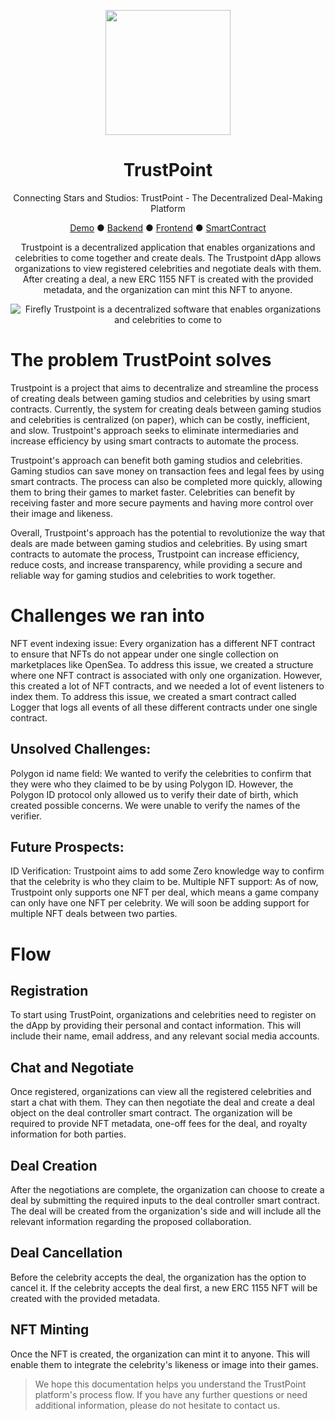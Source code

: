 <p align="center">
  <a href="https://ant.design">
    <img width="200" src="https://github.com/ayushete02/gaming-studios/assets/75811912/bf5eded7-e294-41a7-a171-9d7a1ece4066">
  </a>
</p>


<h1 align="center">TrustPoint</h1>


<div align="center">
  
Connecting Stars and Studios: TrustPoint - The Decentralized Deal-Making Platform

[Demo](https://youtu.be/xo0mBpDjMbA) ● [Backend](https://github.com/ayushete02/gaming-studios/tree/master/Backend) ● [Frontend](https://github.com/ayushete02/gaming-studios/tree/master/Frontend) ● [SmartContract](https://github.com/ayushete02/gaming-studios/tree/master/Smart-Contract)

Trustpoint is a decentralized application that enables organizations and celebrities to come together and create deals. The Trustpoint dApp allows organizations to view registered celebrities and negotiate deals with them. After creating a deal, a new ERC 1155 NFT is created with the provided metadata, and the organization can mint this NFT to anyone.

![Firefly Trustpoint is a decentralized software that enables organizations and celebrities to come to](https://github.com/ayushete02/gaming-studios/assets/75811912/633e1101-9c58-4f9b-9272-e74c2ace3fd3)

  </div>
  
# The problem TrustPoint solves
Trustpoint is a project that aims to decentralize and streamline the process of creating deals between gaming studios and celebrities by using smart contracts. Currently, the system for creating deals between gaming studios and celebrities is centralized (on paper), which can be costly, inefficient, and slow. Trustpoint's approach seeks to eliminate intermediaries and increase efficiency by using smart contracts to automate the process.

Trustpoint's approach can benefit both gaming studios and celebrities. Gaming studios can save money on transaction fees and legal fees by using smart contracts. The process can also be completed more quickly, allowing them to bring their games to market faster. Celebrities can benefit by receiving faster and more secure payments and having more control over their image and likeness.

Overall, Trustpoint's approach has the potential to revolutionize the way that deals are made between gaming studios and celebrities. By using smart contracts to automate the process, Trustpoint can increase efficiency, reduce costs, and increase transparency, while providing a secure and reliable way for gaming studios and celebrities to work together.

# Challenges we ran into
NFT event indexing issue: Every organization has a different NFT contract to ensure that NFTs do not appear under one single collection on marketplaces like OpenSea. To address this issue, we created a structure where one NFT contract is associated with only one organization. However, this created a lot of NFT contracts, and we needed a lot of event listeners to index them. To address this issue, we created a smart contract called Logger that logs all events of all these different contracts under one single contract.

## Unsolved Challenges:
Polygon id name field: We wanted to verify the celebrities to confirm that they were who they claimed to be by using Polygon ID. However, the Polygon ID protocol only allowed us to verify their date of birth, which created possible concerns. We were unable to verify the names of the verifier.

## Future Prospects:
ID Verification: Trustpoint aims to add some Zero knowledge way to confirm that the celebrity is who they claim to be.
Multiple NFT support: As of now, Trustpoint only supports one NFT per deal, which means a game company can only have one NFT per celebrity. We will soon be adding support for multiple NFT deals between two parties.

# Flow 

## Registration
To start using TrustPoint, organizations and celebrities need to register on the dApp by providing their personal and contact information. This will include their name, email address, and any relevant social media accounts.

## Chat and Negotiate
Once registered, organizations can view all the registered celebrities and start a chat with them. They can then negotiate the deal and create a deal object on the deal controller smart contract. The organization will be required to provide NFT metadata, one-off fees for the deal, and royalty information for both parties.

## Deal Creation
After the negotiations are complete, the organization can choose to create a deal by submitting the required inputs to the deal controller smart contract. The deal will be created from the organization's side and will include all the relevant information regarding the proposed collaboration.

## Deal Cancellation
Before the celebrity accepts the deal, the organization has the option to cancel it. If the celebrity accepts the deal first, a new ERC 1155 NFT will be created with the provided metadata.

## NFT Minting
Once the NFT is created, the organization can mint it to anyone. This will enable them to integrate the celebrity's likeness or image into their games.

> We hope this documentation helps you understand the TrustPoint platform's process flow. If you have any further questions or need additional information, please do not hesitate to contact us.

